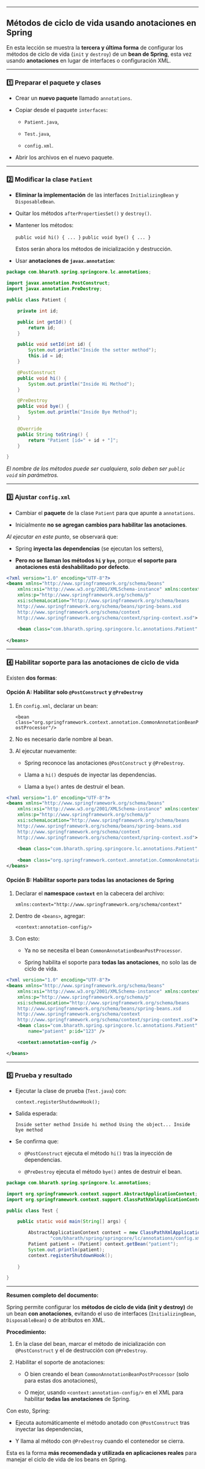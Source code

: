 
---

## Métodos de ciclo de vida usando **anotaciones** en Spring

En esta lección se muestra la **tercera y última forma** de configurar los métodos de ciclo de vida (`init` y `destroy`) de un **bean de Spring**, esta vez usando **anotaciones** en lugar de interfaces o configuración XML.

---

### 1️⃣ Preparar el paquete y clases

- Crear un **nuevo paquete** llamado `annotations`.
    
- Copiar desde el paquete `interfaces`:
    
    - `Patient.java`,
        
    - `Test.java`,
        
    - `config.xml`.
        
- Abrir los archivos en el nuevo paquete.
    

---

### 2️⃣ Modificar la clase `Patient`

- **Eliminar la implementación** de las interfaces `InitializingBean` y `DisposableBean`.
    
- Quitar los métodos `afterPropertiesSet()` y `destroy()`.
    
- Mantener los métodos:
    
    `public void hi() { ... }` 
    `public void bye() { ... }`
    
    Estos serán ahora los métodos de inicialización y destrucción.
    
- Usar **anotaciones de `javax.annotation`**:

```java
package com.bharath.spring.springcore.lc.annotations;

import javax.annotation.PostConstruct;
import javax.annotation.PreDestroy;

public class Patient {

	private int id;

	public int getId() {
		return id;
	}

	public void setId(int id) {
		System.out.println("Inside the setter method");
		this.id = id;
	}

	@PostConstruct
	public void hi() {
		System.out.println("Inside Hi Method");
	}

	@PreDestroy
	public void bye() {
		System.out.println("Inside Bye Method");
	}

	@Override
	public String toString() {
		return "Patient [id=" + id + "]";
	}

}
```
 
_El nombre de los métodos puede ser cualquiera, solo deben ser `public void` sin parámetros._

---

### 3️⃣ Ajustar `config.xml`

- Cambiar el **paquete** de la clase `Patient` para que apunte a `annotations`.
    
- Inicialmente **no se agregan cambios para habilitar las anotaciones**.
    

_Al ejecutar en este punto_, se observará que:

- Spring **inyecta las dependencias** (se ejecutan los setters),
    
- **Pero no se llaman los métodos `hi` y `bye`**, porque **el soporte para anotaciones está deshabilitado por defecto**.

```xml
<?xml version="1.0" encoding="UTF-8"?>
<beans xmlns="http://www.springframework.org/schema/beans"
	xmlns:xsi="http://www.w3.org/2001/XMLSchema-instance" xmlns:context="http://www.springframework.org/schema/context"
	xmlns:p="http://www.springframework.org/schema/p"
	xsi:schemaLocation="http://www.springframework.org/schema/beans
    http://www.springframework.org/schema/beans/spring-beans.xsd
    http://www.springframework.org/schema/context
    http://www.springframework.org/schema/context/spring-context.xsd">
    
	<bean class="com.bharath.spring.springcore.lc.annotations.Patient" name="patient" p:id="123" />
		
</beans>
```

---

### 4️⃣ Habilitar soporte para las anotaciones de ciclo de vida

Existen **dos formas**:

#### Opción A: Habilitar solo `@PostConstruct` y `@PreDestroy`

1. En `config.xml`, declarar un bean:
    
    `<bean class="org.springframework.context.annotation.CommonAnnotationBeanPostProcessor"/>`
    
2. No es necesario darle nombre al bean.
    
3. Al ejecutar nuevamente:
    
    - Spring reconoce las anotaciones `@PostConstruct` y `@PreDestroy`.
        
    - Llama a `hi()` después de inyectar las dependencias.
        
    - Llama a `bye()` antes de destruir el bean.
        

```xml
<?xml version="1.0" encoding="UTF-8"?>
<beans xmlns="http://www.springframework.org/schema/beans"
	xmlns:xsi="http://www.w3.org/2001/XMLSchema-instance" xmlns:context="http://www.springframework.org/schema/context"
	xmlns:p="http://www.springframework.org/schema/p"
	xsi:schemaLocation="http://www.springframework.org/schema/beans
    http://www.springframework.org/schema/beans/spring-beans.xsd
    http://www.springframework.org/schema/context
    http://www.springframework.org/schema/context/spring-context.xsd">
    
	<bean class="com.bharath.spring.springcore.lc.annotations.Patient" name="patient" p:id="123" />
	
	<bean class="org.springframework.context.annotation.CommonAnnotationBeanPostProcessor"/>	
</beans>
```
#### Opción B: Habilitar soporte para **todas las anotaciones de Spring**

1. Declarar el **namespace `context`** en la cabecera del archivo:
    
    `xmlns:context="http://www.springframework.org/schema/context"`
    
2. Dentro de `<beans>`, agregar:
    
    `<context:annotation-config/>`
    
3. Con esto:
    
    - Ya no se necesita el bean `CommonAnnotationBeanPostProcessor`.
        
    - Spring habilita el soporte para **todas las anotaciones**, no solo las de ciclo de vida.
        

```xml
<?xml version="1.0" encoding="UTF-8"?>
<beans xmlns="http://www.springframework.org/schema/beans"
	xmlns:xsi="http://www.w3.org/2001/XMLSchema-instance" xmlns:context="http://www.springframework.org/schema/context"
	xmlns:p="http://www.springframework.org/schema/p"
	xsi:schemaLocation="http://www.springframework.org/schema/beans
    http://www.springframework.org/schema/beans/spring-beans.xsd
    http://www.springframework.org/schema/context
    http://www.springframework.org/schema/context/spring-context.xsd">
	<bean class="com.bharath.spring.springcore.lc.annotations.Patient"
		name="patient" p:id="123" />

	<context:annotation-config />

</beans>
```

---

### 5️⃣ Prueba y resultado

- Ejecutar la clase de prueba (`Test.java`) con:
    
    `context.registerShutdownHook();`
    
- Salida esperada:
    
    `Inside setter method Inside hi method Using the object... Inside bye method`
    
- Se confirma que:
    
    - `@PostConstruct` ejecuta el método `hi()` tras la inyección de dependencias.
        
    - `@PreDestroy` ejecuta el método `bye()` antes de destruir el bean.
        

```java
package com.bharath.spring.springcore.lc.annotations;

import org.springframework.context.support.AbstractApplicationContext;
import org.springframework.context.support.ClassPathXmlApplicationContext;

public class Test {

	public static void main(String[] args) {

		AbstractApplicationContext context = new ClassPathXmlApplicationContext(
				"com/bharath/spring/springcore/lc/annotations/config.xml");
		Patient patient = (Patient) context.getBean("patient");
		System.out.println(patient);
		context.registerShutdownHook();
		
	}

}

```

---

**Resumen completo del documento:**

Spring permite configurar los **métodos de ciclo de vida (init y destroy)** de un bean **con anotaciones**, evitando el uso de interfaces (`InitializingBean`, `DisposableBean`) o de atributos en XML.

**Procedimiento:**

1. En la clase del bean, marcar el método de inicialización con `@PostConstruct` y el de destrucción con `@PreDestroy`.
    
2. Habilitar el soporte de anotaciones:
    
    - O bien creando el bean `CommonAnnotationBeanPostProcessor` (solo para estas dos anotaciones),
        
    - O mejor, usando `<context:annotation-config/>` en el XML para habilitar **todas las anotaciones** de Spring.
        

Con esto, Spring:

- Ejecuta automáticamente el método anotado con `@PostConstruct` tras inyectar las dependencias,
    
- Y llama al método con `@PreDestroy` cuando el contenedor se cierra.
    

Esta es la forma **más recomendada y utilizada en aplicaciones reales** para manejar el ciclo de vida de los beans en Spring.
